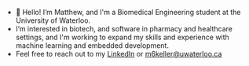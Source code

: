 - 👋 Hello! I’m Matthew, and I'm a Biomedical Engineering student at the University of Waterloo. 
- I’m interested in biotech, and software in pharmacy and healthcare settings, and I'm working to expand my skills and experience with machine learning and embedded development.
- Feel free to reach out to my [LinkedIn](https://www.linkedin.com/in/matthew-keller-5a16001b0/) or [m6keller@uwaterloo.ca](https://outlook.office.com/mail/deeplink?mailtouri=mailto%3Am6keller%40uwaterloo.ca)


<!---
m6keller/m6keller is a ✨ special ✨ repository because its `README.md` (this file) appears on your GitHub profile.
You can click the Preview link to take a look at your changes.
--->
